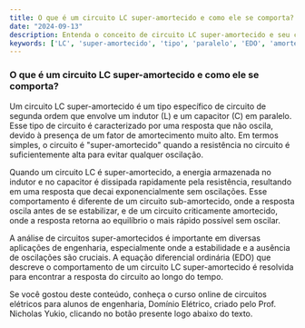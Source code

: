 ```yaml
---
title: O que é um circuito LC super-amortecido e como ele se comporta?
date: "2024-09-13"
description: Entenda o conceito de circuito LC super-amortecido e seu comportamento em circuitos de segunda ordem.
keywords: ['LC', 'super-amortecido', 'tipo', 'paralelo', 'EDO', 'amortecida', 'Circuito']
---
```


### O que é um circuito LC super-amortecido e como ele se comporta?

Um circuito LC super-amortecido é um tipo específico de circuito de segunda ordem que envolve um indutor (L) e um capacitor (C) em paralelo. Esse tipo de circuito é caracterizado por uma resposta que não oscila, devido à presença de um fator de amortecimento muito alto. Em termos simples, o circuito é "super-amortecido" quando a resistência no circuito é suficientemente alta para evitar qualquer oscilação.

Quando um circuito LC é super-amortecido, a energia armazenada no indutor e no capacitor é dissipada rapidamente pela resistência, resultando em uma resposta que decai exponencialmente sem oscilações. Esse comportamento é diferente de um circuito sub-amortecido, onde a resposta oscila antes de se estabilizar, e de um circuito criticamente amortecido, onde a resposta retorna ao equilíbrio o mais rápido possível sem oscilar.

A análise de circuitos super-amortecidos é importante em diversas aplicações de engenharia, especialmente onde a estabilidade e a ausência de oscilações são cruciais. A equação diferencial ordinária (EDO) que descreve o comportamento de um circuito LC super-amortecido é resolvida para encontrar a resposta do circuito ao longo do tempo.

Se você gostou deste conteúdo, conheça o curso online de circuitos elétricos para alunos de engenharia, Domínio Elétrico, criado pelo Prof. Nicholas Yukio, clicando no botão presente logo abaixo do texto.